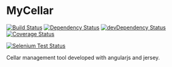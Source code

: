 MyCellar
========

[![Build Status](https://travis-ci.org/mycellar/mycellar.png?branch=master)](https://travis-ci.org/mycellar/mycellar)
[![Dependency Status](https://david-dm.org/mycellar/mycellar.png)](https://david-dm.org/mycellar/mycellar)
[![devDependency Status](https://david-dm.org/mycellar/mycellar/dev-status.png)](https://david-dm.org/mycellar/mycellar#info=devDependencies)
[![Coverage Status](https://coveralls.io/repos/mycellar/mycellar/badge.png)](https://coveralls.io/r/mycellar/mycellar)

[![Selenium Test Status](https://saucelabs.com/buildstatus/mycellar)](https://saucelabs.com/u/mycellar)

Cellar management tool developed with angularjs and jersey.
